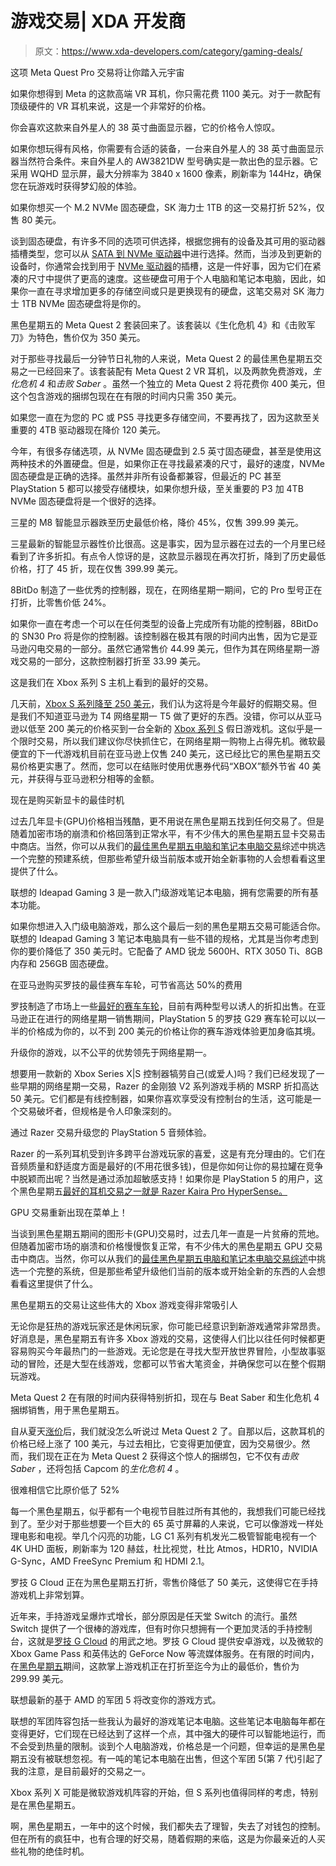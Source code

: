 # 游戏交易| XDA 开发商

> 原文：<https://www.xda-developers.com/category/gaming-deals/>

[](/meta-quest-pro-vr-headset-deal/)

这项 Meta Quest Pro 交易将让你踏入元宇宙

如果你想得到 Meta 的这款高端 VR 耳机，你只需花费 1100 美元。对于一款配有顶级硬件的 VR 耳机来说，这是一个非常好的价格。

[](/alienware-gaming-monitor-deal/)

你会喜欢这款来自外星人的 38 英寸曲面显示器，它的价格令人惊叹。

如果你想玩得有风格，你需要有合适的装备，一台来自外星人的 38 英寸曲面显示器当然符合条件。来自外星人的 AW3821DW 型号确实是一款出色的显示器。它采用 WQHD 显示屏，最大分辨率为 3840 x 1600 像素，刷新率为 144Hz，确保您在玩游戏时获得梦幻般的体验。

[](/sk-hynix-1tb-nvme-ssd-deal/)

如果你想买一个 M.2 NVMe 固态硬盘，SK 海力士 1TB 的这一交易打折 52%，仅售 80 美元。

谈到固态硬盘，有许多不同的选项可供选择，根据您拥有的设备及其可用的驱动器插槽类型，您可以从 [SATA 到 NVMe 驱动器](https://www.xda-developers.com/best-ssds-sata-nvme/)中进行选择。然而，当涉及到更新的设备时，你通常会找到用于 [NVMe 驱动器](https://www.xda-developers.com/best-m-2-ssd/)的插槽，这是一件好事，因为它们在紧凑的尺寸中提供了更高的速度。这些硬盘可用于个人电脑和笔记本电脑，因此，如果你一直在寻求增加更多的存储空间或只是更换现有的硬盘，这笔交易对 SK 海力士 1TB NVMe 固态硬盘将是你的。

[](/meta-quest-2-350-bundle-resident-evil-4-beat-saber-deal/)

黑色星期五的 Meta Quest 2 套装回来了。该套装以《生化危机 4》和《击败军刀》为特色，售价仅为 350 美元。

对于那些寻找最后一分钟节日礼物的人来说，Meta Quest 2 的最佳黑色星期五交易之一已经回来了。该套装配有 Meta Quest 2 VR 耳机，以及两款免费游戏，*生化危机 4* 和*击败 Saber* 。虽然一个独立的 Meta Quest 2 将花费你 400 美元，但这个包含游戏的捆绑包现在在有限的时间内只需 350 美元。

[](/crucial-4tb-gen-4-nvme-280-deal/)

如果您一直在为您的 PC 或 PS5 寻找更多存储空间，不要再找了，因为这款至关重要的 4TB 驱动器现在降价 120 美元。

今年，有很多存储选项，从 NVMe 固态硬盘到 2.5 英寸固态硬盘，甚至是使用这两种技术的外置硬盘。但是，如果你正在寻找最紧凑的尺寸，最好的速度，NVMe 固态硬盘是正确的选择。虽然并非所有设备都兼容，但最近的 PC 甚至 PlayStation 5 都可以接受存储模块，如果你想升级，至关重要的 P3 加 4TB NVMe 固态硬盘将是一个很好的选择。

[](/samsungs-m8-smart-monitor-lowest-price-yet/)

三星的 M8 智能显示器跌至历史最低价格，降价 45%，仅售 399.99 美元。

三星最新的智能显示器性价比很高。这是事实，因为显示器在过去的一个月里已经看到了许多折扣。有点令人惊讶的是，这款显示器现在再次打折，降到了历史最低价格，打了 45 折，现在仅售 399.99 美元。

[](/8bitdo-sn30-pro-24-off-on-cyber-monday/)

8BitDo 制造了一些优秀的控制器，现在，在网络星期一期间，它的 Pro 型号正在打折，比零售价低 24%。

如果你一直在考虑一个可以在任何类型的设备上完成所有功能的控制器，8BitDo 的 SN30 Pro 将是你的控制器。该控制器在极其有限的时间内出售，因为它是亚马逊闪电交易的一部分。虽然它通常售价 44.99 美元，但作为其在网络星期一游戏交易的一部分，这款控制器打折至 33.99 美元。

[](/xbox-series-s-cyber-monday/)

这是我们在 Xbox 系列 S 主机上看到的最好的交易。

几天前，[Xbox S 系列降至 250 美元](https://www.xda-developers.com/xbox-series-s-easily-best-deal-gamers-black-friday/)，我们认为这将是今年最好的假期交易。但是我们不知道亚马逊为 T4 网络星期一 T5 做了更好的东西。没错，你可以从亚马逊以低至 200 美元的价格买到一台全新的 [Xbox 系列 S](https://www.xda-developers.com/xbox-series-s-review/) 假日游戏机。这似乎是一个限时交易，所以我们建议你尽快抓住它，在网络星期一购物上占得先机。微软最便宜的下一代游戏机目前在亚马逊上仅售 240 美元，这已经比它的黑色星期五交易价格更实惠了。然而，您可以在结账时使用优惠券代码“XBOX”额外节省 40 美元，并获得与亚马逊积分相等的金额。

[](/black-friday-graphics-card-deals/)

现在是购买新显卡的最佳时机

过去几年显卡(GPU)价格相当残酷，更不用说在黑色星期五找到任何交易了。但是随着加密市场的崩溃和价格回落到正常水平，有不少伟大的黑色星期五显卡交易击中商店。当然，你可以从我们的[最佳黑色星期五电脑和笔记本电脑交易](https://www.xda-developers.com/best-black-friday-pc-gaming-deals/)综述中挑选一个完整的预建系统，但那些希望升级当前版本或开始全新事物的人会想看看这里提供了什么。

[](/lenovo-ideapad-gaming-3-black-friday-2022-deal/)

联想的 Ideapad Gaming 3 是一款入门级游戏笔记本电脑，拥有您需要的所有基本功能。

如果你想进入入门级电脑游戏，那么这个最后一刻的黑色星期五交易可能适合你。联想的 Ideapad Gaming 3 笔记本电脑具有一些不错的规格，尤其是当你考虑到你的要价降低了 350 美元时。它配备了 AMD 锐龙 5600H、RTX 3050 Ti、8GB 内存和 256GB 固态硬盘。

[](/logitech-racing-wheels-cyber-monday-deals/)

在亚马逊购买罗技的最佳赛车车轮，可节省高达 50%的费用

罗技制造了市场上一些[最好的赛车车轮](https://www.xda-developers.com/best-racing-wheels/)，目前有两种型号以诱人的折扣出售。在亚马逊正在进行的网络星期一销售期间，PlayStation 5 的罗技 G29 赛车轮可以以一半的价格成为你的，以不到 200 美元的价格让你的赛车游戏体验更加身临其境。

[](/save-up-to-50-on-razer-wolverine-v2-xbox-controllers-cyber-monday-2022/)

升级你的游戏，以不公平的优势领先于网络星期一。

想要用一款新的 Xbox Series X|S 控制器犒劳自己(或爱人)吗？我们已经发现了一些早期的网络星期一交易，Razer 的金刚狼 V2 系列游戏手柄的 MSRP 折扣高达 50 美元。它们都是有线控制器，如果你喜欢享受没有控制台的生活，这可能是一个交易破坏者，但规格是令人印象深刻的。

[](/razer-kaira-pro-hypersense-black-deal-friday-2022/)

通过 Razer 交易升级您的 PlayStation 5 音频体验。

Razer 的一系列耳机受到许多跨平台游戏玩家的喜爱，这是有充分理由的。它们在音频质量和舒适度方面是最好的(不用花很多钱)，但是你如何让你的易拉罐在竞争中脱颖而出呢？当然是通过添加超敏感支持！如果你是 PlayStation 5 的用户，这个黑色星期五[最好的耳机交易之一就是 Razer Kaira Pro HyperSense。](https://www.xda-developers.com/best-black-friday-pc-gaming-deals/)

[](/black-friday-gpu-deal-roundup/)

GPU 交易重新出现在菜单上！

当谈到黑色星期五期间的图形卡(GPU)交易时，过去几年一直是一片贫瘠的荒地。但随着加密市场的崩溃和价格慢慢恢复正常，有不少伟大的黑色星期五 GPU 交易击中商店。当然，你可以从我们的[最佳黑色星期五电脑和笔记本电脑交易综述](https://www.xda-developers.com/best-black-friday-pc-gaming-deals/)中挑选一个完整的系统，但是那些希望升级他们当前的版本或开始全新的东西的人会想看看这里提供了什么。

[](/xbox-games-black-friday-deals/)

黑色星期五的交易让这些伟大的 Xbox 游戏变得非常吸引人

无论你是狂热的游戏玩家还是休闲玩家，你可能已经意识到新游戏通常非常昂贵。好消息是，黑色星期五有许多 Xbox 游戏的交易，这使得人们比以往任何时候都更容易购买今年最热门的一些游戏。无论您是在寻找大型开放世界冒险，小型故事驱动的冒险，还是大型在线游戏，您都可以节省大笔资金，并确保您可以在整个假期玩游戏。

[](/meta-quest-2-black-friday-bundle-resident-evil-4-and-beat-saber/)

Meta Quest 2 在有限的时间内获得特别折扣，现在与 Beat Saber 和生化危机 4 捆绑销售，用于黑色星期五。

自从夏天[涨价](https://www.xda-developers.com/meta-quest-2-100-price-increase/)后，我们就没怎么听说过 Meta Quest 2 了。自那以后，这款耳机的价格已经上涨了 100 美元，与过去相比，它变得更加便宜，因为交易很少。然而，我们现在正在为 Meta Quest 2 获得这个惊人的捆绑包，它不仅有*击败 Saber* ，还将包括 Capcom 的*生化危机 4* 。

[](/lg-c1-series-65-inch-oled-tv-black-friday-deal/)

很难相信它比原价低了 52%

每一个黑色星期五，似乎都有一个电视节目胜过所有其他的，我想我们可能已经找到了。至少对于那些想要一个巨大的 65 英寸屏幕的人来说，它可以像游戏一样处理电影和电视。举几个闪亮的功能，LG C1 系列有机发光二极管智能电视有一个 4K UHD 面板，刷新率为 120 赫兹，杜比视觉，杜比 Atmos，HDR10，NVIDIA G-Sync，AMD FreeSync Premium 和 HDMI 2.1。

[](/logitech-g-cloud-black-friday-deal/)

罗技 G Cloud 正在为黑色星期五打折，零售价降低了 50 美元，这使得它在手持游戏机上非常划算。

近年来，手持游戏呈爆炸式增长，部分原因是任天堂 Switch 的流行。虽然 Switch 提供了一个很棒的游戏库，但有时你只想拥有一个更加灵活的手持控制台，这就是[罗技 G Cloud](https://www.xda-developers.com/logitech-g-cloud-gaming-handheld-release/) 的用武之地。罗技 G Cloud 提供安卓游戏，以及微软的 Xbox Game Pass 和英伟达的 GeForce Now 等流媒体服务。在有限的时间内，在[黑色星期五](https://www.xda-developers.com/black-friday/)期间，这款掌上游戏机正在打折至迄今为止的最低价，售价为 299.99 美元。

[](/lenovo-legion-5-gen7-black-friday-deal/)

联想最新的基于 AMD 的军团 5 将改变你的游戏方式。

联想的军团阵容包括一些我认为最好的游戏笔记本电脑。这些笔记本电脑每年都在变得更好，它们现在已经达到了这样一个点，其中强大的硬件可以智能地运行，而不会受到热量的限制。谈到个人电脑游戏，价格总是一个问题，但幸运的是黑色星期五没有被联想忽视。有一吨的笔记本电脑在出售，但这个军团 5(第 7 代)引起了我的注意，是目前最好的交易之一。

[](/xbox-series-s-easily-best-deal-gamers-black-friday/)

Xbox 系列 X 可能是微软游戏机阵容的开始，但 S 系列也值得同样的考虑，特别是在黑色星期五。

啊，黑色星期五，一年中的这个时候，我们都失去了理智，失去了对钱包的控制。但在所有的疯狂中，也有合理的好交易，随着假期的来临，这是为你最亲近的人买些礼物的绝佳时机。